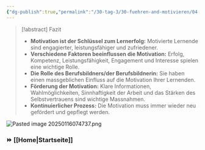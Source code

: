 ```yaml
---
{"dg-publish":true,"permalink":"/30-tag-3/30-fuehren-and-motivieren/04-fazit-fuehren-und-motivieren/"}
---
```


>[!abstract] Fazit
>* **Motivation ist der Schlüssel zum Lernerfolg:** Motivierte Lernende sind engagierter, leistungsfähiger und zufriedener.
>* **Verschiedene Faktoren beeinflussen die Motivation:**  Erfolg, Kompetenz, Leistungsfähigkeit, Engagement und Interesse spielen eine wichtige Rolle.
>* **Die Rolle des Berufsbildners/der Berufsbildnerin:**  Sie haben einen massgeblichen Einfluss auf die Motivation Ihrer Lernenden.
>* **Förderung der Motivation:** Klare Informationen, Wahlmöglichkeiten, Sinnhaftigkeit der Arbeit und das Stärken des Selbstvertrauens sind wichtige Massnahmen.
>* **Kontinuierlicher Prozess:** Die Motivation muss immer wieder neu gefördert und gepflegt werden.

![Pasted image 20250116074737.png](/img/user/Pasted%20image%2020250116074737.png)

### ⏩ [[Home\|Startseite]]